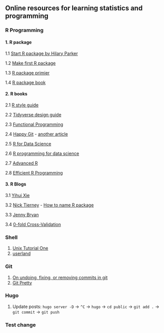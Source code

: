 ## Online resources for learning statistics and programming

### R Programming

#### 1. R package

1.1 [Start R package by Hilary Parker](https://hilaryparker.com) 

1.2 [Make first R package](https://tinyheero.github.io/jekyll/update/2015/07/26/making-your-first-R-package.html)

1.3 [R package primier](https://kbroman.org/pkg_primer/)

1.4 [R package book](https://r-pkgs.org)

#### 2. R books

2.1 [R style guide](https://style.tidyverse.org)

2.2 [Tidyverse design guide](https://principles.tidyverse.org)

2.3 [Functional Programming](https://dcl-prog.stanford.edu)

2.4 [Happy Git](https://happygitwithr.com) - [another article](https://support.rstudio.com/hc/en-us/articles/200532077-Version-Control-with-Git-and-SVN)

2.5 [R for Data Science](https://r4ds.had.co.nz/index.html)

2.6 [R programming for data science](https://bookdown.org/rdpeng/rprogdatascience/)

2.7 [Advanced R](https://adv-r.hadley.nz/index.html)

2.8 [Efficient R Programming](https://bookdown.org/csgillespie/efficientR/)

#### 3. R Blogs

3.1 [Yihui Xie](https://yihui.org/en/)

3.2 [Nick Tierney](https://www.njtierney.com/about/) - [How to name R package](https://www.njtierney.com/post/2017/10/27/change-pkg-name/)

3.3 [Jenny Bryan](https://jennybryan.org)

3.4 [0-fold Cross-Validation](https://www.alexejgossmann.com)


### Shell

1. [Unix Tutorial One](http://www.ee.surrey.ac.uk/Teaching/Unix/unix1.html)
2. [userland](https://p1k3.com/userland-book/)

### Git

1. [On undoing, fixing, or removing commits in git](https://sethrobertson.github.io/GitFixUm/fixup.html)
2. [Git Pretty](http://justinhileman.info/article/git-pretty/)

### Hugo
1. Update posts: `hugo server -D` -> `^C` -> `hugo` -> `cd public` -> `git add .` -> `git commit` -> `git push`

### Test change
